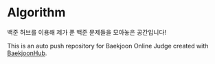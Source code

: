 # Algorithm

백준 허브를 이용해 제가 푼 백준 문제들을 모아놓은 공간입니다!

This is an auto push repository for Baekjoon Online Judge created with [BaekjoonHub](https://github.com/BaekjoonHub/BaekjoonHub).
